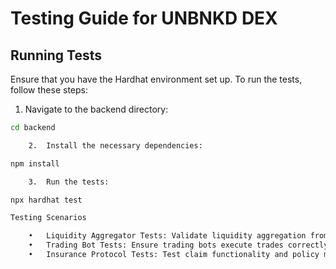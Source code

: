 # Testing Guide for UNBNKD DEX

## Running Tests
Ensure that you have the Hardhat environment set up. To run the tests, follow these steps:

1. Navigate to the backend directory:
```bash
cd backend

	2.	Install the necessary dependencies:

npm install

	3.	Run the tests:

npx hardhat test

Testing Scenarios

	•	Liquidity Aggregator Tests: Validate liquidity aggregation from various sources.
	•	Trading Bot Tests: Ensure trading bots execute trades correctly under different market conditions.
	•	Insurance Protocol Tests: Test claim functionality and policy management.